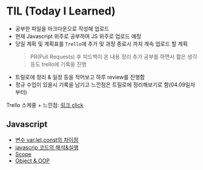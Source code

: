 # TIL (Today I Learned)
- 공부한 파일을 마크다운으로 작성해 업로드
- 현재 Javascript 위주로 공부하여 JS 위주로 업로드 예정
- 당일 계획 및 계획표를 `Trello`에 추가 및 과정 종료시 까지 계속 업로드 할 계획
  > PR(Pull Requests) 후 피드백이 온 내용 정리 추가
  > 공부를 하면서 짧은 생각 등도 trello에 기록을 진행
- 트릴로에 정리 & 일정 등을 적어보고 하루 review를 진행함</br>
- 정규 수업이 있을시 기록을 남기고 느낀점은 트릴로에 정리해보기로 함(04.09일자부터)

Trello 스케줄 + 느낀점: [링크 click](https://trello.com/b/HhHGPYlh/%EC%8A%A4%EC%BC%80%EC%A4%84)

## Javascript
- [변수 var,let,const의 차이점](https://github.com/feanar729/TIL/blob/master/Javascript/%EB%B3%80%EC%88%98%20var%2C%20let%2C%20const%EC%9D%98%20%EC%B0%A8%EC%9D%B4%EC%A0%90%EC%97%90%20%EB%8C%80%ED%95%98%EC%97%AC.md)
- [javascrip 코드의 해석&실행](https://github.com/feanar729/TIL/blob/master/Javascript/Javascript%20%EC%BD%94%EB%93%9C%EC%9D%98%20%ED%95%B4%EC%84%9D%EA%B3%BC%20%EC%8B%A4%ED%96%89.md)
- [Scope](https://github.com/feanar729/TIL/blob/master/Javascript/study_Scope.md)
- [Object & OOP](https://github.com/feanar729/TIL/blob/master/Javascript/what%20is%20Object[03.19].md)